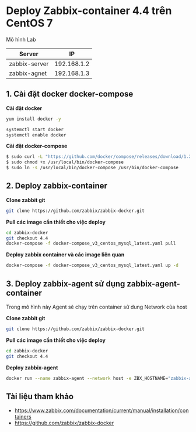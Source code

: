 # Deploy Zabbix-container 4.4 trên CentOS 7

Mô hình Lab

|Server|IP|
|------|--|
|zabbix-server|192.168.1.2|
|zabbix-agnet|192.168.1.3|

## 1. Cài đặt docker docker-compose
**Cài đặt docker**
```sh
yum install docker -y

systemctl start docker
systemctl enable docker
```
**Cài đặt docker-compose**
```sh
$ sudo curl -L "https://github.com/docker/compose/releases/download/1.25.4/docker-compose-$(uname -s)-$(uname -m)" -o /usr/local/bin/docker-compose
$ sudo chmod +x /usr/local/bin/docker-compose
$ sudo ln -s /usr/local/bin/docker-compose /usr/bin/docker-compose
```
## 2. Deploy zabbix-container

**Clone zabbit git**
```sh
git clone https://github.com/zabbix/zabbix-docker.git
```
**Pull các image cần thiết cho việc deploy**
```sh
cd zabbix-docker
git checkout 4.4
docker-compose -f docker-compose_v3_centos_mysql_latest.yaml pull
```
**Deploy zabbix container và các image liên quan**
```sh
docker-compose -f docker-compose_v3_centos_mysql_latest.yaml up -d
```
## 3. Deploy zabbix-agent sử dụng zabbix-agent-container

Trong mô hình này Agent sẽ chạy trên container sử dung Network của host

**Clone zabbit git**
```sh
git clone https://github.com/zabbix/zabbix-docker.git
```
**Pull các image cần thiết cho việc deploy**
```sh
cd zabbix-docker
git checkout 4.4
```
**Deploy zabbix-agent**
```sh
docker run --name zabbix-agent --network host -e ZBX_HOSTNAME="zabbix-agent-01" -e ZBX_SERVER_HOST="192.168.1.2" -d zabbix/zabbix-agent:centos-4.4-latest 
```

## Tài liệu tham khảo
- https://www.zabbix.com/documentation/current/manual/installation/containers
- https://github.com/zabbix/zabbix-docker

